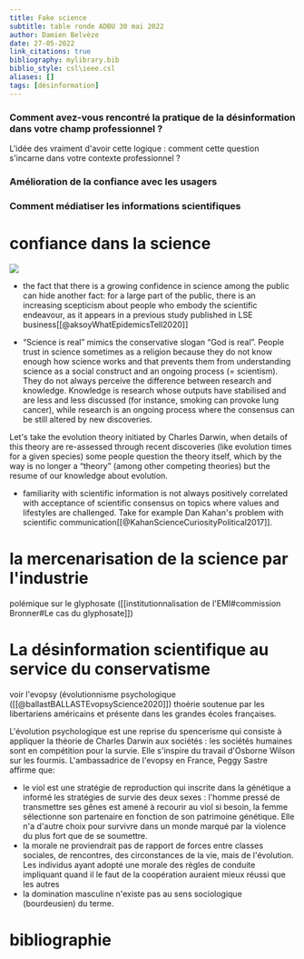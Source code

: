 ```yaml
---
title: Fake science
subtitle: table ronde ADBU 30 mai 2022
author: Damien Belvèze
date: 27-05-2022
link_citations: true
bibliography: mylibrary.bib
biblio_style: csl\ieee.csl
aliases: []
tags: [désinformation]
---
```


### Comment avez-vous rencontré la pratique de la désinformation dans votre champ professionnel ?

L'idée des vraiment d'avoir cette logique : comment cette question s'incarne dans votre contexte professionnel ?

### Amélioration de la confiance avec les usagers


### Comment médiatiser les informations scientifiques


# confiance dans la science
![](confiance_science.png)

- the fact that there is a growing confidence in science among the public can hide another fact: for a large part of the public, there is an increasing scepticism about people who embody the scientific endeavour, as it appears in a previous study published in LSE business[[@aksoyWhatEpidemicsTell2020]]

- “Science is real” mimics the conservative slogan “God is real”. People trust in science sometimes as a religion because they do not know enough how science works and that prevents them from understanding science as a social construct and an ongoing process (= scientism). They do not always perceive the difference between research and knowledge. Knowledge is research whose outputs have stabilised and are less and less discussed (for instance, smoking can provoke lung cancer), while research is an ongoing process where the consensus can be still altered by new discoveries.

Let's take the evolution theory initiated by Charles Darwin, when details of this theory are re-assessed through recent discoveries (like evolution times for a given species) some people question the theory itself, which by the way is no longer a “theory” (among other competing theories) but the resume of our knowledge about evolution.

- familiarity with scientific information is not always positively correlated with acceptance of scientific consensus on topics where values and lifestyles are challenged. Take for example Dan Kahan's problem with scientific communication[[@KahanScienceCuriosityPolitical2017]]. 

# la mercenarisation de la science par l'industrie

polémique sur le glyphosate ([[institutionnalisation de l'EMI#commission Bronner#Le cas du glyphosate]])

# La désinformation scientifique au service du conservatisme

voir l'evopsy (évolutionnisme psychologique ([[@ballastBALLASTEvopsyScience2020]]) thoérie soutenue par les libertariens américains et présente dans les grandes écoles françaises.

L'évolution psychologique est une reprise du spencerisme qui consiste à appliquer la théorie de Charles Darwin aux sociétés : les sociétés humaines sont en compétition pour la survie. 
Elle s'inspire du travail d'Osborne Wilson sur les fourmis. 
L'ambassadrice de l'evopsy en France, Peggy Sastre affirme que:
- le viol est une stratégie de reproduction qui inscrite dans la génétique a informé les stratégies de survie des deux sexes : l'homme pressé de transmettre ses gênes est amené à recourir au viol si besoin, la femme sélectionne son partenaire en fonction de son patrimoine génétique. Elle n'a d'autre choix pour survivre dans un monde marqué par la violence du plus fort que de se soumettre.
- la morale ne proviendrait pas de rapport de forces entre classes sociales, de rencontres, des circonstances de la vie, mais de l'évolution. Les individus ayant adopté une morale des règles de conduite impliquant quand il le faut de la coopération auraient mieux réussi que les autres
- la domination masculine n'existe pas au sens sociologique (bourdeusien) du terme.




# bibliographie

